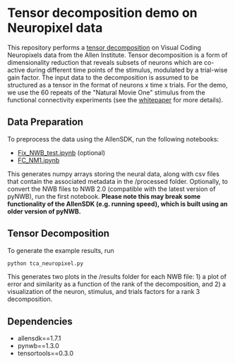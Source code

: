 # Tensor decomposition demo on Neuropixel data

This repository performs a [tensor decomposition](https://www.sciencedirect.com/science/article/pii/S0896627318303878) on Visual Coding Neuropixels data from the Allen Institute. Tensor decomposition is a form of dimensionality reduction that reveals subsets of neurons which are co-active during different time points of the stimulus, modulated by a trial-wise gain factor. The input data to the decomposition is assumed to be structured as a tensor in the format of neurons x time x trials. For the demo, we use the 60 repeats of the "Natural Movie One" stimulus from the functional connectivity experiments (see the [whitepaper](https://brainmapportal-live-4cc80a57cd6e400d854-f7fdcae.divio-media.net/filer_public/80/75/8075a100-ca64-429a-b39a-569121b612b2/neuropixels_visual_coding_-_white_paper_v10.pdf) for more details).

## Data Preparation
To preprocess the data using the AllenSDK, run the following notebooks:

- [Fix\_NWB_test.ipynb](https://github.com/brianhhu/nm1_repeats/blob/master/Fix_NWB_test.ipynb) (optional)
- [FC_NM1.ipynb](https://github.com/brianhhu/nm1_repeats/blob/master/FC_NM1.ipynb)

This generates numpy arrays storing the neural data, along with csv files that contain the associated metadata in the /processed folder. Optionally, to convert the NWB files to NWB 2.0 (compatible with the latest version of pyNWB), run the first notebook. **Please note this may break some functionality of the AllenSDK (e.g. running speed), which is built using an older version of pyNWB.**

## Tensor Decomposition
To generate the example results, run

```python
python tca_neuropixel.py
```

This generates two plots in the /results folder for each NWB file: 1) a plot of error and similarity as a function of the rank of the decomposition, and 2) a visualization of the neuron, stimulus, and trials factors for a rank 3 decomposition.

## Dependencies
- allensdk==1.7.1
- pynwb==1.3.0
- tensortools==0.3.0

